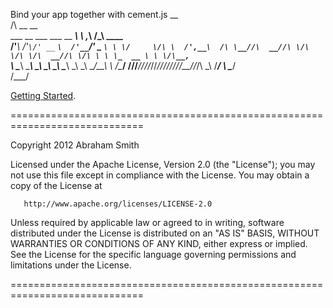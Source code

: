 Bind your app together with cement.js
                                           __                       
                                          /\ \__       __           
      ___     __    ___ ___      __    ___\ \ ,_\     /\_\    ____  
     /'___\ /'__`\/' __` __`\  /'__`\/' _ `\ \ \/     \/\ \  /',__\ 
    /\ \__//\  __//\ \/\ \/\ \/\  __//\ \/\ \ \ \_  __ \ \ \/\__, `\
    \ \____\ \____\ \_\ \_\ \_\ \____\ \_\ \_\ \__\/\_\_\ \ \/\____/
     \/____/\/____/\/_/\/_/\/_/\/____/\/_/\/_/\/__/\/_/\ \_\ \/___/ 
                                                      \ \____/      
                                                       \/___/       
    
    
[Getting Started](https://github.com/Abe404/cementjs/wiki "Getting Started").

=============================================================================


   Copyright 2012 Abraham Smith 

   Licensed under the Apache License, Version 2.0 (the "License");
   you may not use this file except in compliance with the License.
   You may obtain a copy of the License at

       http://www.apache.org/licenses/LICENSE-2.0

   Unless required by applicable law or agreed to in writing, software
   distributed under the License is distributed on an "AS IS" BASIS,
   WITHOUT WARRANTIES OR CONDITIONS OF ANY KIND, either express or implied.
   See the License for the specific language governing permissions and
   limitations under the License.


=============================================================================
